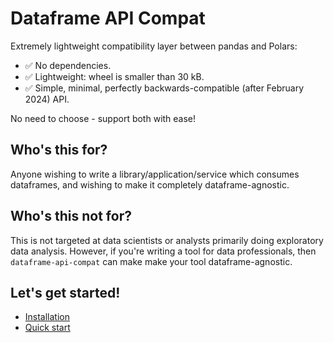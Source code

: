 # Dataframe API Compat

Extremely lightweight compatibility layer between pandas and Polars:

- ✅ No dependencies.
- ✅ Lightweight: wheel is smaller than 30 kB.
- ✅ Simple, minimal, perfectly backwards-compatible (after February 2024) API.

No need to choose - support both with ease!

## Who's this for?

Anyone wishing to write a library/application/service which consumes dataframes, and wishing to make it
completely dataframe-agnostic.

## Who's this not for?

This is not targeted at data scientists or analysts primarily doing exploratory data analysis.
However, if you're writing a tool for data professionals, then `dataframe-api-compat` can make
make your tool dataframe-agnostic.

## Let's get started!

- [Installation](installation.md)
- [Quick start](quick_start.md)
